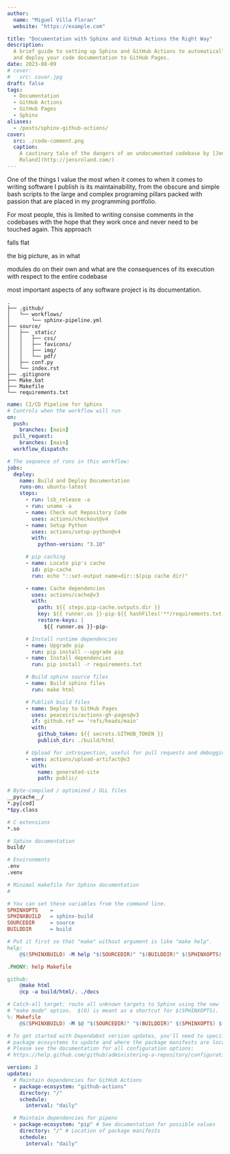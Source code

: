 ```yaml
---
author:
  name: "Miguel Villa Floran"
  website: "https://example.com"

title: "Documentation with Sphinx and GitHub Actions the Right Way"
description:
  A brief guide to setting up Sphinx and GitHub Actions to automatically build
  and deploy your code documentation to GitHub Pages.
date: 2023-08-09
# cover:
#   src: cover.jpg
draft: false
tags:
  - Documentation
  - GitHub Actions
  - GitHub Pages
  - Sphinx
aliases:
  - /posts/sphinx-github-actions/
cover:
  src: ./code-comment.png
  caption:
    A cautinary tale of the dangers of an undocumented codebase by [Jens
    Roland](http://jensroland.com/)
---
```


One of the things I value the most when it comes to when it comes to writing
software I publish is its maintainability, from the obscure and simple bash
scripts to the large and complex programing pillars packed with passion that are
placed in my programming portfolio.

For most people, this is limited to writing consise comments in the codebases
with the hope that they work once and never need to be touched again. This
approach

falls flat

the big picture, as in what

modules do on their own and what are the consequences of its execution with
respect to the entire codebase

most important aspects of any software project is its documentation.

```
.
├── .github/
│   └── workflows/
│       └── sphinx-pipeline.yml
├── source/
│   ├── _static/
│   │   ├── css/
│   │   ├── favicons/
│   │   ├── img/
│   │   └── pdf/
│   ├── conf.py
│   └── index.rst
├── .gitignore
├── Make.bat
├── Makefile
└── requirements.txt
```

```yaml
name: CI/CD Pipeline for Sphinx
# Controls when the workflow will run
on:
  push:
    branches: [main]
  pull_request:
    branches: [main]
  workflow_dispatch:

# The sequence of runs in this workflow:
jobs:
  deploy:
    name: Build and Deploy Documentation
    runs-on: ubuntu-latest
    steps:
      - run: lsb_release -a
      - run: uname -a
      - name: Check out Repository Code
        uses: actions/checkout@v4
      - name: Setup Python
        uses: actions/setup-python@v4
        with:
          python-version: "3.10"

      # pip caching
      - name: Locate pip's cache
        id: pip-cache
        run: echo "::set-output name=dir::$(pip cache dir)"

      - name: Cache dependencies
        uses: actions/cache@v3
        with:
          path: ${{ steps.pip-cache.outputs.dir }}
          key: ${{ runner.os }}-pip-${{ hashFiles('**/requirements.txt') }}
          restore-keys: |
            ${{ runner.os }}-pip-

      # Install runtime dependencies
      - name: Upgrade pip
        run: pip install --upgrade pip
      - name: Install dependencies
        run: pip install -r requirements.txt

      # Build sphinx source files
      - name: Build sphinx files
        run: make html

      # Publish build files
      - name: Deploy to GitHub Pages
        uses: peaceiris/actions-gh-pages@v3
        if: github.ref == 'refs/heads/main'
        with:
          github_token: ${{ secrets.GITHUB_TOKEN }}
          publish_dir: ./build/html

      # Upload for introspection, useful for pull requests and debugging
      - uses: actions/upload-artifact@v3
        with:
          name: generated-site
          path: public/
```

```bash
# Byte-compiled / optimized / DLL files
__pycache__/
*.py[cod]
*$py.class

# C extensions
*.so

# Sphinx documentation
build/

# Environments
.env
.venv
```

```makefile
# Minimal makefile for Sphinx documentation
#

# You can set these variables from the command line.
SPHINXOPTS    =
SPHINXBUILD   = sphinx-build
SOURCEDIR     = source
BUILDDIR      = build

# Put it first so that "make" without argument is like "make help".
help:
	@$(SPHINXBUILD) -M help "$(SOURCEDIR)" "$(BUILDDIR)" $(SPHINXOPTS) $(O)

.PHONY: help Makefile

github:
	@make html
	@cp -a build/html/. ./docs

# Catch-all target: route all unknown targets to Sphinx using the new
# "make mode" option.  $(O) is meant as a shortcut for $(SPHINXOPTS).
%: Makefile
	@$(SPHINXBUILD) -M $@ "$(SOURCEDIR)" "$(BUILDDIR)" $(SPHINXOPTS) $(O)

```

```yaml
# To get started with Dependabot version updates, you'll need to specify which
# package ecosystems to update and where the package manifests are located.
# Please see the documentation for all configuration options:
# https://help.github.com/github/administering-a-repository/configuration-options-for-dependency-updates

version: 2
updates:
  # Maintain dependencies for GitHub Actions
  - package-ecosystem: "github-actions"
    directory: "/"
    schedule:
      interval: "daily"

  # Maintain dependencies for pipenv
  - package-ecosystem: "pip" # See documentation for possible values
    directory: "/" # Location of package manifests
    schedule:
      interval: "daily"
```
